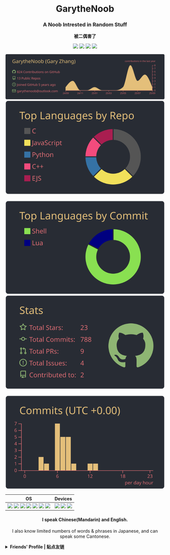 
<h1 align="center">GarytheNoob</h1>
<h3 align="center">A Noob Intrested in Random Stuff</h4>
<p align="center"><b>被二偶害了</b></p>

<div align="center">

[![](https://img.shields.io/badge/GitHub-GarytheNoob-blue?style=flat-square&logo=GitHub)](https://github.com/GarytheNoob)
[![](https://img.shields.io/badge/Email-outlook.com-blue?style=flat-square&logo=microsoftoutlook)](mailto:garythenoob@outlook.com)
[![](https://img.shields.io/github/stars/garythenoob?affiliations=OWNER&logo=github&style=flat-square)](https://github.com/GarytheNoob)
[![](https://img.shields.io/website?down_color=lightgrey&down_message=Broken&label=My%20Blog&logo=hexo&logoColor=white&up_color=brightgreen&up_message=Online&url=https%3A%2F%2Fgarythenoob.github.io&style=flat-square)](https://garythenoob.github.io)
</div>

<div align="center">
    <picture>
        <source media="(prefers-color-scheme: dark)" srcset="https://raw.githubusercontent.com/GarytheNoob/profile-summary-cards/master/profile-summary-card-output/onedark/0-profile-details.svg">
        <source media="(prefers-color-scheme: light)" srcset="https://raw.githubusercontent.com/GarytheNoob/profile-summary-cards/master/profile-summary-card-output/graywhite/0-profile-details.svg">
        <img alt="Shows profile details in different color schemes." src="https://raw.githubusercontent.com/GarytheNoob/profile-summary-cards/master/profile-summary-card-output/onedark/0-profile-details.svg">
    </picture>
</div>

<div align="center">
    <picture>
        <source media="(prefers-color-scheme: dark)" srcset="https://raw.githubusercontent.com/GarytheNoob/profile-summary-cards/master/profile-summary-card-output/onedark/1-repos-per-language.svg">
        <source media="(prefers-color-scheme: light)" srcset="https://raw.githubusercontent.com/GarytheNoob/profile-summary-cards/master/profile-summary-card-output/graywhite/1-repos-per-language.svg">
        <img alt="Shows the number of repositories per language in different color schemes." src="https://raw.githubusercontent.com/GarytheNoob/profile-summary-cards/master/profile-summary-card-output/onedark/1-repos-per-language.svg">
    </picture>
    &hairsp;&hairsp;&hairsp;&hairsp;&hairsp;&hairsp;
    <picture>
        <source media="(prefers-color-scheme: dark)" srcset="https://raw.githubusercontent.com/GarytheNoob/profile-summary-cards/master/profile-summary-card-output/onedark/2-most-commit-language.svg">
        <source media="(prefers-color-scheme: light)" srcset="https://raw.githubusercontent.com/GarytheNoob/profile-summary-cards/master/profile-summary-card-output/graywhite/2-most-commit-language.svg">
        <img alt="Shows the most committed language in different color schemes." src="https://raw.githubusercontent.com/GarytheNoob/profile-summary-cards/master/profile-summary-card-output/onedark/2-most-commit-language.svg">
    </picture>
</div>

<div align="center">
    <picture>
        <source media="(prefers-color-scheme: dark)" srcset="https://raw.githubusercontent.com/GarytheNoob/profile-summary-cards/master/profile-summary-card-output/onedark/3-stats.svg">
        <source media="(prefers-color-scheme: light)" srcset="https://raw.githubusercontent.com/GarytheNoob/profile-summary-cards/master/profile-summary-card-output/graywhite/3-stats.svg">
        <img alt="Shows the number of repositories per language in different color schemes." src="https://raw.githubusercontent.com/GarytheNoob/profile-summary-cards/master/profile-summary-card-output/onedark/3-stats.svg">
    </picture>
    &hairsp;&hairsp;&hairsp;&hairsp;&hairsp;&hairsp;
    <picture>
        <source media="(prefers-color-scheme: dark)" srcset="https://raw.githubusercontent.com/GarytheNoob/profile-summary-cards/master/profile-summary-card-output/onedark/4-productive-time.svg">
        <source media="(prefers-color-scheme: light)" srcset="https://raw.githubusercontent.com/GarytheNoob/profile-summary-cards/master/profile-summary-card-output/graywhite/4-productive-time.svg">
        <img alt="Shows the most committed language in different color schemes." src="https://raw.githubusercontent.com/GarytheNoob/profile-summary-cards/master/profile-summary-card-output/onedark/4-productive-time.svg">
    </picture>
</div>

|OS|Devices|
|-|-|
|![](https://img.shields.io/badge/Linux-Arch-1793d1?style=flat&logo=archlinux&logoColor=white) [![](https://img.shields.io/badge/Editor-NeoVim-57A143?style=flat-square&logo=neovim&logoColor=white)](https://github.com/garythenoob/nvim-profile) [![](https://img.shields.io/badge/Windows_Manager-bspwm-2e2e2e?style=flat-square&logo=bspwm&logoColor=white)](https://github.com/garythenoob/dwm-profile) ![](https://img.shields.io/badge/Desktop_Environment-KDE_Plasma-1d99f3?style=flat-square&logo=kde&logoColor=white) ![](https://img.shields.io/badge/Shell-ZSH-f15a24?style=flat-square) [![](https://img.shields.io/badge/Terminal-st-1177AA?style=flat-square&logo=suckless&logoColor=white)](https://github.com/garythenoob/st-profile) ![](https://img.shields.io/badge/Terminal-Alacritty-F46D01?style=flat-square&logo=alacritty&logoColor=white)| ![](https://img.shields.io/badge/Dell-G15_9920-007DB8?style=flat-square&logo=dell) ![](https://img.shields.io/badge/Redmi-K50_Pro-FF6900?style=flat-square&logo=xiaomi&logoColor=white) ![](https://img.shields.io/badge/iPad-Air_4-white?style=flat-square&logo=apple&logoColor=white)|

<h4 align="center">I speak Chinese(Mandarin) and English.</h4>    
<p align="center">I also know limited numbers of words & phrases in Japanese, and can speak some Cantonese.</p>

<details><summary><b>Friends' Profile | 贴点友链</b></summary>

[![](https://img.shields.io/badge/GitHub%20-66Leo66-blue?style=flat-square&logo=GitHub)](https://github.com/66Leo66)
</details>

